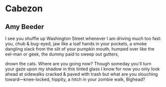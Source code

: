 # Cabezon
## Amy Beeder
I see you shuffle up Washington Street
whenever I am driving much too fast:
you, chub & bug-eyed, jaw like a loaf
hands in your pockets, a smoke dangling slack
from the slit of your pumpkin mouth,
humped over like the eel-man or geek,
the dummy paid to sweep out gutters,

drown the cats. Where are you going now?
Though someday you'll turn your gaze
upon my shadow in this tinted glass
I know for now you only look ahead
at sidewalks cracked & paved with trash
but what are you slouching toward—knee-locked,
hippity, a hitch in your zombie walk, Bighead?